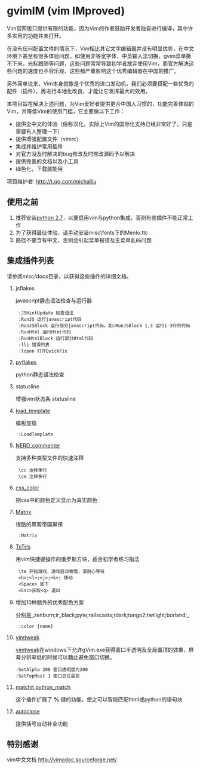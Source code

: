 gvimIM (vim IMproved)
=============

Vim官网版只提供有限的功能，因为Vim的作者鼓励开发者独自进行编译，其中许多实用的功能并未打开。

在没有任何配置文件的情况下，Vim相比其它文字编辑器并没有明显优势，在中文环境下甚至有很多体验问题，如使用非等宽字体，中英输入法切换，gvim菜单撕不下来，光标跟随等问题，这些问题常常导致初学者放弃使用Vim，而官方解决这些问题的速度也不容乐观，这些都严重影响这个优秀编辑器在中国的推广。  

另外简单说来，Vim本身就像是个优秀的进口发动机，我们必须要搭配一些优秀的配件（插件），再进行本地化改良，才能让它发挥最大的效用。

本项目旨在解决上述问题，为Vim爱好者提供更合中国人习惯的，功能完善体贴的Vim，并降低Vim的使用门槛，它主要做以下工作：

* 提供全中文的体验（俗称汉化，实际上Vim的国际化支持已经非常好了，只是需要有人整理一下）
* 提供增强配置文件（vimrc）
* 集成并维护常用插件
* 对官方没及时解决的bug修改及时修改源码予以解决
* 提供完善的文档以及小工具
* 绿色化，下载就能用

项目维护者: <http://t.qq.com/michalliu>

使用之前
-----------------------
1. 推荐安装[python 2.7](http://python.org/getit/)，以便启用vim与python集成，否则有些插件不能正常工作
2. 为了获得最佳体验，请手动安装misc\fonts下的Menlo.ttc
3. 路径不要含有中文，否则会引起菜单报错及主菜单乱码问题

集成插件列表
-----------------------

请参阅misc/docs目录，以获得这些插件的详细文档。

1. jsflakes

    javascript静态语法检查与运行器
    
        :JSHintUpdate 检查语法
        :RunJS 运行javascript代码
        :RunJSBlock 运行部分javascript代码，如:RunJSBlock 1,3 运行1-3行的代码
        :RunHtml 运行Html代码
        :RunHtmlBlock 运行部分Html代码
        :lli 错误列表
        :lopen 打开QuickFix
   
2. [pyflakes](http://www.vim.org/scripts/script.php?script_id=2441)

    python静态语法检查 
   
3. statusline

    增强vim状态条 statusline
   
4. [load_template](http://www.vim.org/scripts/script.php?script_id=2957)

    模板加载
    
        :LoadTemplate
    
5. [NERD_commenter](http://www.vim.org/scripts/script.php?script_id=1218)

    支持多种类型文件的快速注释
    
        \cc 注释单行
        \cm 注释多行
    
6. [css_color](http://www.vim.org/scripts/script.php?script_id=2150)

    把css中的颜色定义显示为真实颜色
    
7. [Matrix](http://www.vim.org/scripts/script.php?script_id=1189)

    很酷的黑客帝国屏保
    
        :Matrix
    
8. [TeTrls](http://www.vim.org/scripts/script.php?script_id=172)

    用vim快捷键操作的俄罗斯方块，适合初学者练习指法
    
        \te 开始游戏，游戏启动稍慢，请耐心等待
        <h>;<l>;<j>;<k>; 移动
        <Space> 放下
        <Esc>获取<q> 退出
    
9. 增加10种额外的优秀配色方案

    分别是_zenburn;ir_black;pyte;railscasts;rdark;tango2;twilight;borland;_
    
        :color {name}
        
10. [vimtweak](http://www.vim.org/scripts/script.php?script_id=687)

    [vimtweak](https://github.com/mattn/vimtweak)在windows下允许gVim.exe获得窗口半透明及全局置顶的效果，屏幕分辨率低的时候可以籍此避免窗口切换。
    
        :SetAlpha 200 窗口透明度为200
        :SetTopMost 1 窗口总在最前

11. [matchit](http://www.vim.org/scripts/script.php?script_id=39),[python\_match](http://www.vim.org/scripts/script.php?script_id=386)
     
    这个插件扩展了 **%** 键的功能，使之可以智能匹配html或python的语句块

12. [autoclose](http://www.vim.org/scripts/script.php?script_id=2009)

    提供括号自动补全功能

特别感谢
-----------------------
vim中文文档 <http://vimcdoc.sourceforge.net/>

